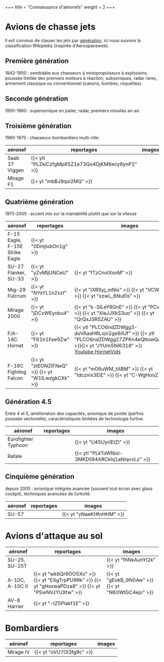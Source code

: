 +++
title = "Connaissance d'aéronefs"
weight = 2
+++

# Avions de chasse jets
Il est commun de classer les jets par [génération](https://fr.wikipedia.org/wiki/G%C3%A9n%C3%A9rations_des_avions_de_combat), ici nous suivons la classification Wikipédia (inspirée d'Aerospaceweb).

## Première génération
1942-1950 : semblable aux chasseurs à motopropulseurs à explosions, poussée limitée des premiers moteurs à réaction, subsoniques, radar rares, armement classique ou conventionnel (canons, bombes, roquettes).

## Seconde génération
1950-1960 : supersonique en palier, radar, premiers missiles air-air.

## Troisième génération
1960-1975 : chasseurs-bombardiers multi-rôle.

aéronef                                           | reportages                                       | images
------------------------------------------------- | ------------------------------------------------ | --------------
Saab 37 Viggen                                    | {{< ytl "PLZkiCzfgMp65Z1e73Qo4DjKM6ecy8ynP2" >}} |
Mirage F1                                         | {{< yt "mbBJ9qsi2MQ" >}}                         |

## Quatrième génération
1975-2005 : accent mis sur la maniabilité plutôt que sur la vitesse

aéronef                                           | reportages                                        | images
------------------------------------------------- | ------------------------------------------------- | --------------
F-15 Eagle, F-15E Strike Eagle                    | {{< yt "0DmjlubOn1g" >}}                          |
SU-27 Flanker, SU-33                              | {{< yt "yZvMljUNCeU" >}}                          | {{< yt "fTzCnolXsnM" >}}
Mig-29 Fulcrum                                    | {{< yt "NYsYL1n2xzI" >}}                          | {{< yt "iXRSyj_mNis" >}} {{< yt "VCWjByenDsM" >}} {{< yt "xzwL_6NuEls" >}}
Mirage 2000                                       | {{< yt "jDCxWEynbu4" >}}                          | {{< yt "k-SlLeYRGnE" >}} {{< yt "PCvXyetyVkg" >}} {{< yt "XlaJJXkS3uo" >}} {{< yt "QrQxJSRSZAU" >}}
F/A-18C Hornet                                    | {{< yt "F61h1Fee9Zw" >}}                          | {{< ytl "PLCO6ndZDWgg3-duVAaaH8Lojv2ge6ilUf" >}} {{< ytl "PLCO6ndZDWgg27ZPKn4eQttowQA_Py4GA2" >}}{{< yt "JYUm5Nl6318" >}}<br />[Youtube HornetVids](https://www.youtube.com/c/HornetVids/videos)
F-16C Fighting Falcon                             | {{< yt "ztEONZIFNeQ" >}} {{< yt "W1ILwzgkCXk" >}} | {{< yt "m06uWM_tABM" >}} {{< yt "tdczvix3EiE" >}} {{< yt "C-WgHooZ7-Y" >}}

## Génération 4.5
Entre 4 et 5, amélioration des capacités, avionique de pointe (parfois poussée vectorielle), caractéristiques limitées de technologie furtive.

aéronef             | reportages | images
------------------- | ---------- | --------------
Eurofighter Typhoon |            | {{< yt "U45UyriEtZI" >}}
Rafale              |            | {{< ytl "PLkToWNixl-3MKDli84ARCklq1aNiqvvLz" >}}

## Cinquième génération
depuis 2005 : avionique intégrée avancée (souvent tout écran avec glass cockpit), techniques avancées de furtivité.

aéronef             | reportages | images
------------------- | ---------- | --------------
SU-57               |            | {{< yt "yNaeKHfnHHM" >}}

# Avions d'attaque au sol

aéronef         | reportages                                                                                          | images
--------------- | --------------------------------------------------------------------------------------------------- | --------------
SU-25, SU-25T   |                                                                                                     | {{< yt "fhNkAuhYI2k" >}}
A-10C, A-10C II | {{< yt "wk6Qr6OO5Xo" >}} {{< yt "EXgTrpPU9Rk" >}} {{< yt "gHsxwaPDza8" >}} {{< yt "PSwNVJYUXtw" >}} | {{< yt "gEokB_9N0Aw" >}} {{< yt "N60WtGC4ejo" >}}
AV-8 Harrier    | {{< yt "-tZ5Plakf1E" >}}                                                                            |

# Bombardiers

aéronef         | reportages               | images
--------------- | ------------------------ | --------------
Mirage IV       | {{< yt "oVU7Ol3fg9c" >}} | 
